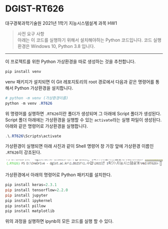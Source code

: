 # DGIST-RT626

대구경북과학기술원 2021년 1학기 지능시스템설계 과목 HW1

> 사전 요구 사항  
> 아래는 이 코드를 실행하기 위해서 설치해야하는 Python 코드입니다. 코드 실행 환경은 Windows 10, Python 3.8 입니다.
---

이 프로젝트를 위한 Python 가상환경을 따로 생성하는 것을 추천합니다.
```powershell
pip install venv
```

venv 패키지가 설치되면 이 Git 레포지토리의 root 경로에서 다음과 같은 명령어를 통해서 Python 가상환경을 설치합니다.
```powershell
# python -m venv (가상환경이름)
python -m venv .RT626

```

위 명령어를 실행하면 `.RT626`이란 폴더가 생성되며 그 아래에 Script 폴더가 생성된다. Script 폴더 아래에는 가상환경을 실행할 수 있는 `activate`라는 실행 파일이 생성된다. 아래와 같은 명령어로 가상환경을 실행합니다.
```powershell
.\.RT626\Scripts\activate
```

가상환경이 실행되면 아래 사진과 같이 Shell 명령어 창 가장 앞에 가상환경 이름인 `.RT626`이 강조된다.  

![image](https://github.com/VanguardDream/DGIST-RT626/blob/master/readme/1.png?raw=true)


가상환경에서 아래의 명령어로 Python 패키지를 설치한다.
```powershell
pip install keras=2.3.1
pip install tensorflow=2.2.0
pip install jupyter
pip install ipykernel
pip install pillow
pip install matplotlib
```

위의 과정을 실행하면 ipynb의 모든 코드를 실행 할 수 있다.  